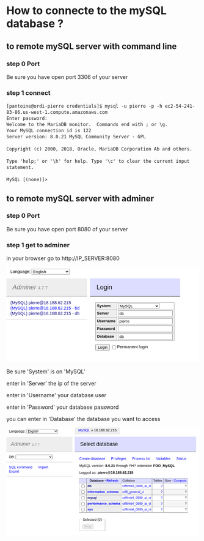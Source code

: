 # How to connecte to the mySQL database ?

## to remote mySQL server with command line

### step 0 Port

Be sure you have open port 3306 of your server

### step 1 connect

    [pantoine@ordi-pierre credentials]$ mysql -u pierre -p -h ec2-54-241-83-86.us-west-1.compute.amazonaws.com
    Enter password: 
    Welcome to the MariaDB monitor.  Commands end with ; or \g.
    Your MySQL connection id is 122
    Server version: 8.0.21 MySQL Community Server - GPL

    Copyright (c) 2000, 2018, Oracle, MariaDB Corporation Ab and others.

    Type 'help;' or '\h' for help. Type '\c' to clear the current input statement.

    MySQL [(none)]>

## to remote mySQL server with adminer

### step 0 Port

Be sure you have open port 8080 of your server

### step 1 get to adminer

in your browser go to http://IP_SERVER:8080

![adminer login page ](../images/adminer_login_page.png)

Be sure 'System' is on 'MySQL'

enter in 'Server' the ip of the server

enter in 'Username' your database user

enter in 'Password' your database password

you can enter in 'Database' the database you want to access

![adminer home ](../images/adminer_home.png)
